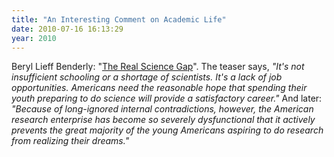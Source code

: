 ```yaml
---
title: "An Interesting Comment on Academic Life"
date: 2010-07-16 16:13:29
year: 2010
---
```

Beryl Lieff Benderly: "<a href="http://www.miller-mccune.com/science/the-real-science-gap-16191/">The Real Science Gap</a>". The teaser says, <em><em>"It's not insufficient schooling or a shortage of scientists. It's a  lack of job opportunities. Americans need the reasonable hope that  spending their youth preparing to do science will provide a satisfactory  career."</em></em> And later: <em>"Because of long-ignored internal contradictions, however, the American  research enterprise has become so severely dysfunctional that it  actively prevents the great majority of the young Americans aspiring to  do research from realizing their dreams."</em>
